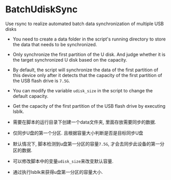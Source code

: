 # BatchUdiskSync
Use rsync to realize automated batch data synchronization of multiple USB disks

* You need to create a data folder in the script's running directory to store the data that needs to be synchronized.
* Only synchronize the first partition of the U disk. And judge whether it is the target synchronized U disk based on the capacity.
* By default, the script will synchronize the data of the first partition of this device only after it detects that the capacity of the first partition of the USB flash drive is `7.5G`.
* You can modify the variable `udisk_size` in the script to change the default capacity.
* Get the capacity of the first partition of the USB flash drive by executing lsblk.

* 需要在脚本的运行目录下创建一个data文件夹, 里面存放需要同步的数据.
* 仅同步U盘的第一个分区. 且根据容量大小判断是否是目标同步U盘
* 默认情况下, 脚本检测到u盘第一分区的容量`7.5G`, 才会去同步此设备的第一分区的数据.
* 可以修改脚本中的变量`udisk_size`来改变默认容量.
* 通过执行lsblk来获得u盘第一分区的容量大小.
